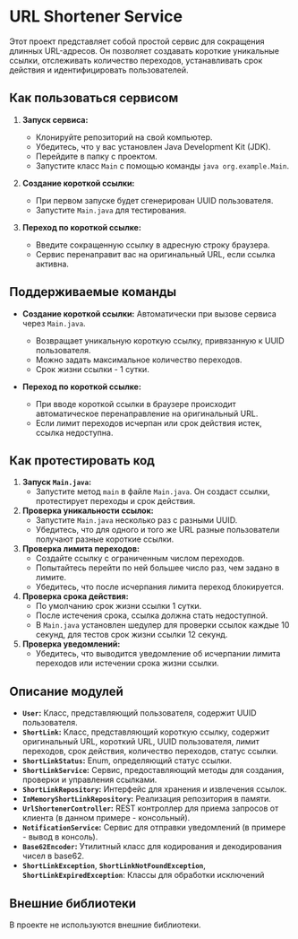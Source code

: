 # URL Shortener Service

Этот проект представляет собой простой сервис для сокращения длинных URL-адресов. Он позволяет создавать короткие уникальные ссылки, отслеживать количество переходов, устанавливать срок действия и идентифицировать пользователей.

## Как пользоваться сервисом

1.  **Запуск сервиса:**
    *   Клонируйте репозиторий на свой компьютер.
    *   Убедитесь, что у вас установлен Java Development Kit (JDK).
    *   Перейдите в папку с проектом.
    *   Запустите класс `Main` с помощью команды `java org.example.Main`.

2.  **Создание короткой ссылки:**
    *   При первом запуске будет сгенерирован UUID пользователя.
    *   Запустите `Main.java` для тестирования.

3.  **Переход по короткой ссылке:**
    *   Введите сокращенную ссылку в адресную строку браузера.
    *   Сервис перенаправит вас на оригинальный URL, если ссылка активна.

## Поддерживаемые команды

*   **Создание короткой ссылки:** Автоматически при вызове сервиса через `Main.java`.
    *   Возвращает уникальную короткую ссылку, привязанную к UUID пользователя.
    *   Можно задать максимальное количество переходов.
    *   Срок жизни ссылки - 1 сутки.

*   **Переход по короткой ссылке:**
    *   При вводе короткой ссылки в браузере происходит автоматическое перенаправление на оригинальный URL.
    *   Если лимит переходов исчерпан или срок действия истек, ссылка недоступна.

## Как протестировать код

1.  **Запуск `Main.java`:**
    *   Запустите метод `main` в файле `Main.java`. Он создаст ссылки, протестирует переходы и срок действия.
2.  **Проверка уникальности ссылок:**
    *   Запустите `Main.java` несколько раз с разными UUID.
    *   Убедитесь, что для одного и того же URL разные пользователи получают разные короткие ссылки.
3.  **Проверка лимита переходов:**
    *   Создайте ссылку с ограниченным числом переходов.
    *   Попытайтесь перейти по ней большее число раз, чем задано в лимите.
    *   Убедитесь, что после исчерпания лимита переход блокируется.
4.  **Проверка срока действия:**
    *   По умолчанию срок жизни ссылки 1 сутки.
    *   После истечения срока, ссылка должна стать недоступной.
    *   В `Main.java` установлен шедулер для проверки ссылок каждые 10 секунд, для тестов срок жизни ссылки 12 секунд.
5.  **Проверка уведомлений:**
    *   Убедитесь, что выводится уведомление об исчерпании лимита переходов или истечении срока жизни ссылки.

## Описание модулей

*   **`User`:** Класс, представляющий пользователя, содержит UUID пользователя.
*   **`ShortLink`:** Класс, представляющий короткую ссылку, содержит оригинальный URL, короткий URL, UUID пользователя, лимит переходов, срок действия, количество переходов, статус ссылки.
*   **`ShortLinkStatus`:** Enum, определяющий статус ссылки.
*   **`ShortLinkService`:** Сервис, предоставляющий методы для создания, проверки и управления ссылками.
*   **`ShortLinkRepository`:** Интерфейс для хранения и извлечения ссылок.
*   **`InMemoryShortLinkRepository`:** Реализация репозитория в памяти.
*   **`UrlShortenerController`:** REST контроллер для приема запросов от клиента (в данном примере - консольный).
*   **`NotificationService`:** Сервис для отправки уведомлений (в примере - вывод в консоль).
*   **`Base62Encoder`:** Утилитный класс для кодирования и декодирования чисел в base62.
*   **`ShortLinkException`**, **`ShortLinkNotFoundException`**, **`ShortLinkExpiredException`**: Классы для обработки исключений

## Внешние библиотеки

В проекте не используются внешние библиотеки.
